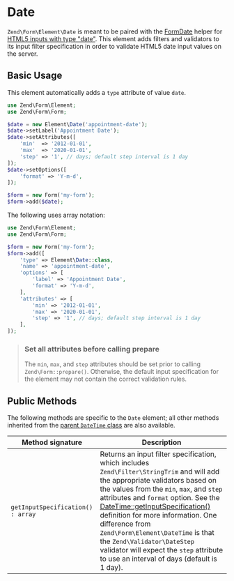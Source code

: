 # Date

`Zend\Form\Element\Date` is meant to be paired with the
[FormDate](../helper/form-date.md) helper for
[HTML5 inputs with type "date"](http://www.whatwg.org/specs/web-apps/current-work/multipage/states-of-the-type-attribute.html#date-state-%28type=date%29).
This element adds filters and validators to its input filter specification in
order to validate HTML5 date input values on the server.

## Basic Usage

This element automatically adds a `type` attribute of value `date`.

```php
use Zend\Form\Element;
use Zend\Form\Form;

$date = new Element\Date('appointment-date');
$date->setLabel('Appointment Date');
$date->setAttributes([
    'min'  => '2012-01-01',
    'max'  => '2020-01-01',
    'step' => '1', // days; default step interval is 1 day
]);
$date->setOptions([
    'format' => 'Y-m-d',
]);

$form = new Form('my-form');
$form->add($date);
```

The following uses array notation:

```php
use Zend\Form\Element;
use Zend\Form\Form;

$form = new Form('my-form');
$form->add([
	'type' => Element\Date::class,
	'name' => 'appointment-date',
	'options' => [
		'label' => 'Appointment Date',
		'format' => 'Y-m-d',
	],
	'attributes' => [
		'min' => '2012-01-01',
		'max' => '2020-01-01',
		'step' => '1', // days; default step interval is 1 day
	],
]);
```

> ### Set all attributes before calling prepare
>
> The `min`, `max`, and `step` attributes should be set prior to calling
> `Zend\Form::prepare()`. Otherwise, the default input specification for the
> element may not contain the correct validation rules.

## Public Methods

The following methods are specific to the `Date` element; all other methods
inherited from the [parent `DateTime` class](date-time.md#public-methods) are also
available.

Method signature                  | Description
--------------------------------- | -----------
`getInputSpecification() : array` | Returns an input filter specification, which includes `Zend\Filter\StringTrim` and will add the appropriate validators based on the values from the `min`, `max`, and `step` attributes and `format` option. See the [DateTime::getInputSpecification()](date-time.md#public-methods) definition for more information. One difference from `Zend\Form\Element\DateTime` is that the `Zend\Validator\DateStep` validator will expect the `step` attribute to use an interval of days (default is 1 day).
